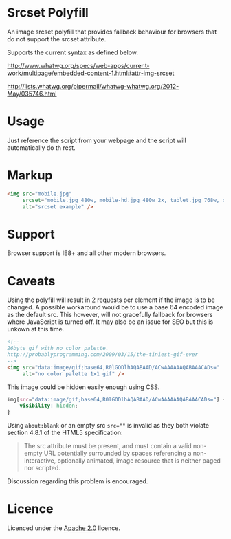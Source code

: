 Srcset Polyfill
===============

An image srcset polyfill that provides fallback behaviour for browsers that do not support the srcset attribute.

Supports the current syntax as defined below.   

http://www.whatwg.org/specs/web-apps/current-work/multipage/embedded-content-1.html#attr-img-srcset

http://lists.whatwg.org/pipermail/whatwg-whatwg.org/2012-May/035746.html

Usage
=====

Just reference the script from your webpage and the script will automatically do th rest.

Markup
======

``` html
<img src="mobile.jpg" 
     srcset="mobile.jpg 480w, mobile-hd.jpg 480w 2x, tablet.jpg 768w, desktop.jpg 979w" 
     alt="srcset example" />
```

Support
==========
Browser support is IE8+ and all other modern browsers.

Caveats
==========
Using the polyfill will result in 2 requests per element if the image is to be changed. A possible workaround would be to use a base 64 encoded image as the default src. This however, will not gracefully fallback for browsers where JavaScript is turned off. It may also be an issue for SEO but this is unkown at this time.

``` html
<!--
26byte gif with no color palette.
http://probablyprogramming.com/2009/03/15/the-tiniest-gif-ever
-->
<img src="data:image/gif;base64,R0lGODlhAQABAAD/ACwAAAAAAQABAAACADs="
     alt="no color palette 1x1 gif" />
```

This image could be hidden easily enough using CSS.

``` css
img[src="data:image/gif;base64,R0lGODlhAQABAAD/ACwAAAAAAQABAAACADs="] {
    visibility: hidden;
}
```

Using `about:blank` or an empty src `src=""` is invalid as they both violate section 4.8.1 of the HTML5 specification:

> The src attribute must be present, and must contain a valid non-empty URL potentially surrounded by spaces referencing a non-interactive, optionally animated, image resource that is neither paged nor scripted.

Discussion regarding this problem is encouraged.

Licence
==========
Licenced under the [Apache 2.0](http://www.apache.org/licenses/LICENSE-2.0.html) licence.
